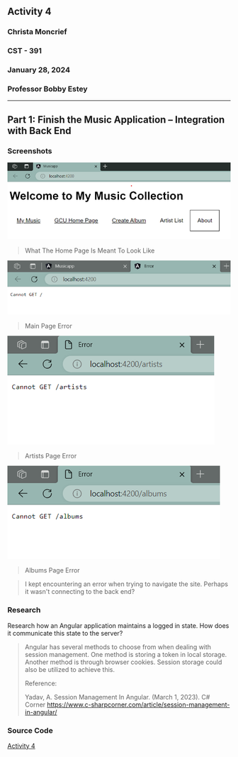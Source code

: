 <!-- Header -->
## **Activity 4**
### **Christa Moncrief**
### **CST - 391**
### **January 28, 2024**
### **Professor Bobby Estey**

---

<!-- Part 1 -->
## Part 1: Finish the Music Application – Integration with Back End
### Screenshots

![Home Page](https://github.com/ScribeEzra/CST-391/blob/main/Media/Activity%204/01.png)
> What The Home Page Is Meant To Look Like

![Main Page Error](https://github.com/ScribeEzra/CST-391/blob/main/Media/Activity%204/02.png)
> Main Page Error

![Artists Page Error](https://github.com/ScribeEzra/CST-391/blob/main/Media/Activity%204/03.png)
> Artists Page Error

![Albums Page Error](https://github.com/ScribeEzra/CST-391/blob/main/Media/Activity%204/04.png)
> Albums Page Error

> I kept encountering an error when trying to navigate the site.
> Perhaps it wasn't connecting to the back end?

### Research

Research how an Angular application maintains a logged in state. How does it communicate this state to the server?

> Angular has several methods to choose from when dealing with session management.
> One method is storing a token in local storage. Another method is through browser cookies.
> Session storage could also be utilized to achieve this.
>
> Reference:
>
> Yadav, A. Session Management In Angular. (March 1, 2023). C# Corner https://www.c-sharpcorner.com/article/session-management-in-angular/

### Source Code

[Activity 4](https://github.com/ScribeEzra/CST-391/tree/main/workspace/activity4)